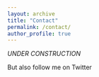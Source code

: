 ```yaml
---
layout: archive
title: "Contact"
permalink: /contact/
author_profile: true
---
```


*UNDER CONSTRUCTION*

But also follow me on Twitter 
